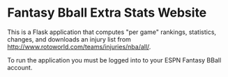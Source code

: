 # Fantasy Bball Extra Stats Website

This is a Flask application that computes "per game" rankings, statistics, changes, and downloads an injury list from http://www.rotoworld.com/teams/injuries/nba/all/.

To run the application you must be logged into to your ESPN Fantasy BBall account.